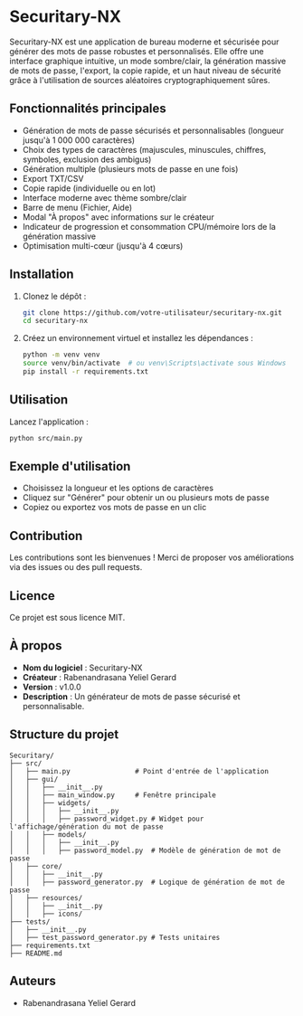 # Securitary-NX

Securitary-NX est une application de bureau moderne et sécurisée pour générer des mots de passe robustes et personnalisés. Elle offre une interface graphique intuitive, un mode sombre/clair, la génération massive de mots de passe, l'export, la copie rapide, et un haut niveau de sécurité grâce à l'utilisation de sources aléatoires cryptographiquement sûres.

## Fonctionnalités principales
- Génération de mots de passe sécurisés et personnalisables (longueur jusqu'à 1 000 000 caractères)
- Choix des types de caractères (majuscules, minuscules, chiffres, symboles, exclusion des ambigus)
- Génération multiple (plusieurs mots de passe en une fois)
- Export TXT/CSV
- Copie rapide (individuelle ou en lot)
- Interface moderne avec thème sombre/clair
- Barre de menu (Fichier, Aide)
- Modal "À propos" avec informations sur le créateur
- Indicateur de progression et consommation CPU/mémoire lors de la génération massive
- Optimisation multi-cœur (jusqu'à 4 cœurs)

## Installation

1. Clonez le dépôt :
   ```bash
   git clone https://github.com/votre-utilisateur/securitary-nx.git
   cd securitary-nx
   ```
2. Créez un environnement virtuel et installez les dépendances :
   ```bash
   python -m venv venv
   source venv/bin/activate  # ou venv\Scripts\activate sous Windows
   pip install -r requirements.txt
   ```

## Utilisation

Lancez l'application :
```bash
python src/main.py
```

## Exemple d'utilisation
- Choisissez la longueur et les options de caractères
- Cliquez sur "Générer" pour obtenir un ou plusieurs mots de passe
- Copiez ou exportez vos mots de passe en un clic

## Contribution
Les contributions sont les bienvenues ! Merci de proposer vos améliorations via des issues ou des pull requests.

## Licence
Ce projet est sous licence MIT.

## À propos
- **Nom du logiciel** : Securitary-NX
- **Créateur** : Rabenandrasana Yeliel Gerard
- **Version** : v1.0.0
- **Description** : Un générateur de mots de passe sécurisé et personnalisable.

## Structure du projet

```
Securitary/
├── src/
│   ├── main.py                # Point d'entrée de l'application
│   ├── gui/
│   │   ├── __init__.py
│   │   ├── main_window.py     # Fenêtre principale
│   │   ├── widgets/
│   │   │   ├── __init__.py
│   │   │   ├── password_widget.py # Widget pour l'affichage/génération du mot de passe
│   │   ├── models/
│   │   │   ├── __init__.py
│   │   │   ├── password_model.py  # Modèle de génération de mot de passe
│   ├── core/
│   │   ├── __init__.py
│   │   ├── password_generator.py  # Logique de génération de mot de passe
│   ├── resources/
│   │   ├── __init__.py
│   │   ├── icons/
├── tests/
│   ├── __init__.py
│   ├── test_password_generator.py # Tests unitaires
├── requirements.txt
├── README.md
```


## Auteurs
- Rabenandrasana Yeliel Gerard

